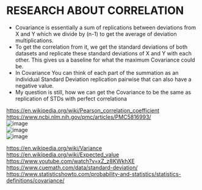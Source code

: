 # RESEARCH ABOUT CORRELATION 

+ Covariance is essentially a sum of replications between deviations from X and Y which we divide by (n-1) to get the average of deviation multiplications.
+ To get the correlation from it, we get the standard deviations of both datasets and replicate these standard deviations of X and Y with each other. This gives us a baseline for what the maximum Covariance could be. 
+ In Covariance You can think of each part of the summation as an individual Standard Deviation replication pairwise that can also have a negative value. 
+ My question is still, how we can get the Covariance to be the same as replication of STDs with perfect correlationa

https://en.wikipedia.org/wiki/Pearson_correlation_coefficient   
https://www.ncbi.nlm.nih.gov/pmc/articles/PMC5816993/   
![image](https://user-images.githubusercontent.com/21141607/166409240-fcd44cb6-a1f3-46c8-accf-0e49aabcb732.png)   
![image](https://user-images.githubusercontent.com/21141607/166409333-7d15f951-0775-4b00-bd30-575dc66bf8bd.png)   
![image](https://user-images.githubusercontent.com/21141607/166674250-2532729a-461c-43a5-893d-cde051500a3b.png)

https://en.wikipedia.org/wiki/Variance   
https://en.wikipedia.org/wiki/Expected_value   
https://www.youtube.com/watch?v=xZ_z8KWkhXE   
https://www.cuemath.com/data/standard-deviation/   
https://www.statisticshowto.com/probability-and-statistics/statistics-definitions/covariance/   
